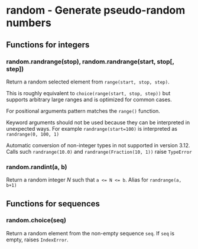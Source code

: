 # random - Generate pseudo-random numbers

## Functions for integers

### random.randrange(stop), random.randrange(start, stop\[, step\])

Return a random selected element from `range(start, stop, step)`.

This is roughly equivalent to `choice(range(start, stop, step))` but supports arbitrary
large ranges and is optimized for common cases.

For positional arguments pattern matches the `range()` function.

Keyword arguments should not be used because they can be interpreted in unexpected ways.
For example `randrange(start=100)` is interpreted as `randrange(0, 100, 1)`

Automatic conversion of non-integer types in not supported in version 3.12.
Calls such `randrange(10.0)` and `randrange(Fraction(10, 1))` raise `TypeError`

### random.randint(a, b)

Return a random integer _N_ such that `a <= N <= b`. Alias for `randrange(a, b+1)`

## Functions for sequences

### random.choice(seq)

Return a random element from the non-empty sequence `seq`. If `seq` is empty, raises
`IndexError`.
